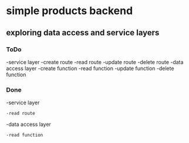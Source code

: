 # simple products backend
## exploring data access and service layers

### ToDo
-service layer
    -create route
    -read route
    -update route
    -delete route
-data access layer
    -create function
    -read function
    -update function
    -delete function

### Done
-service layer
    
    -read route
    
-data access layer
    
    -read function
    